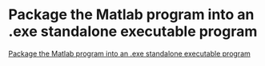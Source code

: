 # Package the Matlab program into an .exe standalone executable program
[Package the Matlab program into an .exe standalone executable program](https://aiwithcloud.com/2022/09/15/package_the_matlab_program_into_an_-exe_standalone_executable_program/)